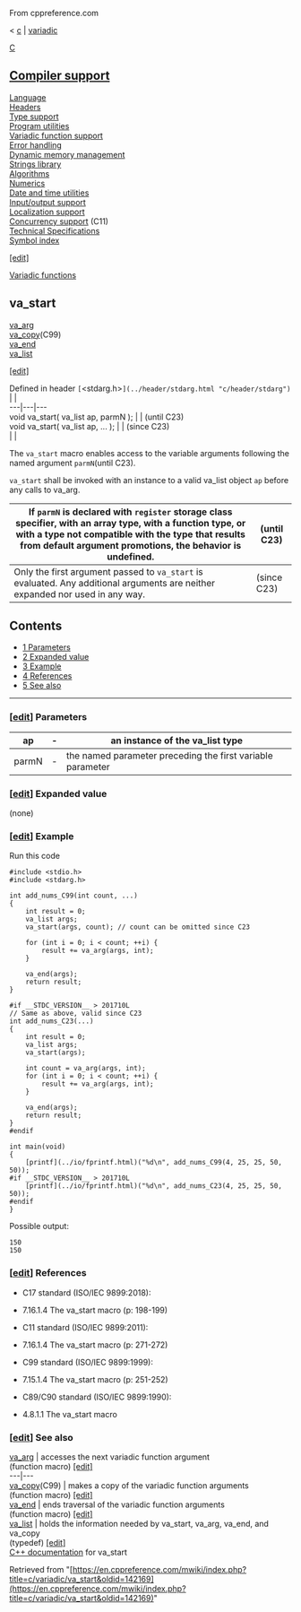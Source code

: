 From cppreference.com

< [c](../../c.html "c")‎ | [variadic](../variadic.html "c/variadic")

[ C](../../c.html "c")

[Compiler support](../compiler_support.html "c/compiler support")  
---  
[Language](../language.html "c/language")  
[Headers](../header.html "c/header")  
[Type support](../types.html "c/types")  
[Program utilities](../program.html "c/program")  
[Variadic function support](../variadic.html "c/variadic")  
[Error handling](../error.html "c/error")  
[Dynamic memory management](../memory.html "c/memory")  
[Strings library](../string.html "c/string")  
[Algorithms](../algorithm.html "c/algorithm")  
[Numerics](../numeric.html "c/numeric")  
[Date and time utilities](../chrono.html "c/chrono")  
[Input/output support](../io.html "c/io")  
[Localization support](../locale.html "c/locale")  
[Concurrency support](../thread.html "c/thread") (C11)  
[Technical Specifications](../experimental.html "c/experimental")  
[Symbol index](../index.html "c/symbol index")  
  
[[edit]](https://en.cppreference.com/mwiki/index.php?title=Template:c/navbar_content&action=edit)

[ Variadic functions](../variadic.html "c/variadic")

**va_start**  
---  
[va_arg](va_arg.html "c/variadic/va arg")  
[va_copy](va_copy.html "c/variadic/va copy")(C99)  
[va_end](va_end.html "c/variadic/va end")  
[va_list](va_list.html "c/variadic/va list")  
  
[[edit]](https://en.cppreference.com/mwiki/index.php?title=Template:c/variadic/navbar_content&action=edit)

Defined in header `[`<stdarg.h>`](../header/stdarg.html "c/header/stdarg")` |  |   
---|---|---  
void va_start( va_list ap, parmN ); |  | (until C23)  
void va_start( va_list ap, ... ); |  |  (since C23)  
| |   
  
The `va_start` macro enables access to the variable arguments following the named argument `parmN`(until C23). 

`va_start` shall be invoked with an instance to a valid va_list object `ap` before any calls to va_arg. 

If `parmN` is declared with `register` storage class specifier, with an array type, with a function type, or with a type not compatible with the type that results from default argument promotions, the behavior is undefined.  | (until C23)  
---|---  
Only the first argument passed to `va_start` is evaluated. Any additional arguments are neither expanded nor used in any way.  | (since C23)  
  
## Contents

  * [1 Parameters](va_start.html#Parameters)
  * [2 Expanded value](va_start.html#Expanded_value)
  * [3 Example](va_start.html#Example)
  * [4 References](va_start.html#References)
  * [5 See also](va_start.html#See_also)

  
---  
  
### [[edit](https://en.cppreference.com/mwiki/index.php?title=c/variadic/va_start&action=edit&section=1 "Edit section: Parameters")] Parameters

ap  |  \-  |  an instance of the va_list type   
---|---|---  
parmN  |  \-  |  the named parameter preceding the first variable parameter   
  
### [[edit](https://en.cppreference.com/mwiki/index.php?title=c/variadic/va_start&action=edit&section=2 "Edit section: Expanded value")] Expanded value

(none) 

### [[edit](https://en.cppreference.com/mwiki/index.php?title=c/variadic/va_start&action=edit&section=3 "Edit section: Example")] Example

Run this code
    
    
    #include <stdio.h>
    #include <stdarg.h>
     
    int add_nums_C99(int count, ...)
    {
        int result = 0;
        va_list args;
        va_start(args, count); // count can be omitted since C23
     
        for (int i = 0; i < count; ++i) {
            result += va_arg(args, int);
        }
     
        va_end(args);
        return result;
    }
     
    #if __STDC_VERSION__ > 201710L
    // Same as above, valid since C23
    int add_nums_C23(...)
    {
        int result = 0;
        va_list args;
        va_start(args);
     
        int count = va_arg(args, int);
        for (int i = 0; i < count; ++i) {
            result += va_arg(args, int);
        }
     
        va_end(args);
        return result;
    }
    #endif
     
    int main(void)
    {
        [printf](../io/fprintf.html)("%d\n", add_nums_C99(4, 25, 25, 50, 50));
    #if __STDC_VERSION__ > 201710L
        [printf](../io/fprintf.html)("%d\n", add_nums_C23(4, 25, 25, 50, 50));
    #endif
    }

Possible output: 
    
    
    150
    150

### [[edit](https://en.cppreference.com/mwiki/index.php?title=c/variadic/va_start&action=edit&section=4 "Edit section: References")] References

  * C17 standard (ISO/IEC 9899:2018): 



    

  * 7.16.1.4 The va_start macro (p: 198-199) 



  * C11 standard (ISO/IEC 9899:2011): 



    

  * 7.16.1.4 The va_start macro (p: 271-272) 



  * C99 standard (ISO/IEC 9899:1999): 



    

  * 7.15.1.4 The va_start macro (p: 251-252) 



  * C89/C90 standard (ISO/IEC 9899:1990): 



    

  * 4.8.1.1 The va_start macro 



### [[edit](https://en.cppreference.com/mwiki/index.php?title=c/variadic/va_start&action=edit&section=5 "Edit section: See also")] See also

[ va_arg](va_arg.html "c/variadic/va arg") |  accesses the next variadic function argument   
(function macro) [[edit]](https://en.cppreference.com/mwiki/index.php?title=Template:c/variadic/dsc_va_arg&action=edit)  
---|---  
[ va_copy](va_copy.html "c/variadic/va copy")(C99) |  makes a copy of the variadic function arguments   
(function macro) [[edit]](https://en.cppreference.com/mwiki/index.php?title=Template:c/variadic/dsc_va_copy&action=edit)  
[ va_end](va_end.html "c/variadic/va end") |  ends traversal of the variadic function arguments   
(function macro) [[edit]](https://en.cppreference.com/mwiki/index.php?title=Template:c/variadic/dsc_va_end&action=edit)  
[ va_list](va_list.html "c/variadic/va list") |  holds the information needed by va_start, va_arg, va_end, and va_copy   
(typedef) [[edit]](https://en.cppreference.com/mwiki/index.php?title=Template:c/variadic/dsc_va_list&action=edit)  
[C++ documentation](../../cpp/utility/variadic/va_start.html "cpp/utility/variadic/va start") for va_start  
  
Retrieved from "[https://en.cppreference.com/mwiki/index.php?title=c/variadic/va_start&oldid=142169](https://en.cppreference.com/mwiki/index.php?title=c/variadic/va_start&oldid=142169)" 
